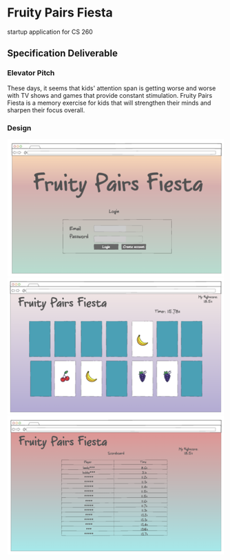 # Fruity Pairs Fiesta
startup application for CS 260
## Specification Deliverable
### Elevator Pitch
These days, it seems that kids' attention span is getting worse and worse with TV shows and games that provide constant stimulation. Fruity Pairs Fiesta is a memory exercise for kids that will strengthen their minds and sharpen their focus overall.
### Design
![Mock](FruityPairsHome.png)
![Mock](FruityPairsGame.png)
![Mock](FruityPairsLeaderboard.png)